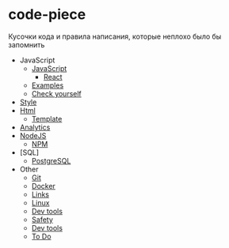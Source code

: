 # code-piece
Кусочки кода и правила написания, которые неплохо было бы запомнить

* JavaScript
    * [JavaScript](/javascript/javascript.md)
        * [React](/javascript/frameworks/react.md)
    * [Examples](/javascript/javascript_code.md)
    * [Сheck yourself](/javascript/check.md)
* [Style](/style_sheet/css.md)
* [Html](/html/html.md)
    * [Template](/html/template.md)
* [Analytics](/analytics/terminology.md)
* [NodeJS](/node_js/node_js_code.md)
    * [NPM](/node_js/npm.md)
* [SQL]
    * [PostgreSQL](/sql/ostgresql.md)
* Other
    * [Git](/other/git.md)
    * [Docker](/other/docker.md)
    * [Links](/other/links.md)
    * [Linux](/other/linux.md)
    * [Dev tools](/other/dev_tools.md)
    * [Safety](/other/safety.md)
    * [Dev tools](/other/dev_tools.md)
    * [To Do](/other/to_do.md)